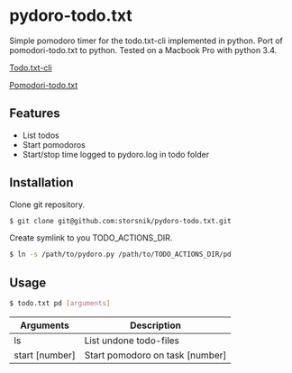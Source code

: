 pydoro-todo.txt
===============

Simple pomodoro timer for the todo.txt-cli implemented in python.
Port of pomodori-todo.txt to python.
Tested on a Macbook Pro with python 3.4.

[Todo.txt-cli](https://github.com/ginatrapani/todo.txt-cli)

[Pomodori-todo.txt](https://github.com/metalelf0/pomodori-todo.txt)

Features
--------

- List todos
- Start pomodoros
- Start/stop time logged to pydoro.log in todo folder

Installation
------------

Clone git repository.
```sh
$ git clone git@github.com:storsnik/pydoro-todo.txt.git
```
Create symlink to you TODO_ACTIONS_DIR.
```sh
$ ln -s /path/to/pydoro.py /path/to/TODO_ACTIONS_DIR/pd
```

Usage
-----
```sh
$ todo.txt pd [arguments]
```

|Arguments       | Description                     |
|----------------|---------------------------------|
| ls             | List undone todo-files          |
| start [number] | Start pomodoro on task [number] |


